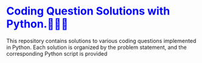 <!DOCTYPE html>
<html lang="en">
<head>
    <meta charset="UTF-8">
    <meta name="viewport" content="width=device-width, initial-scale=1.0">
</head>
<body>
    <h1 id="heading" style="color:blue">Coding Question Solutions with Python.👨‍💻🐍</h1>
    <p id="paragraph">This repository contains solutions to various coding questions implemented in Python. Each solution is organized by the problem statement, and the corresponding Python script is provided</p>
</body>
</html>
